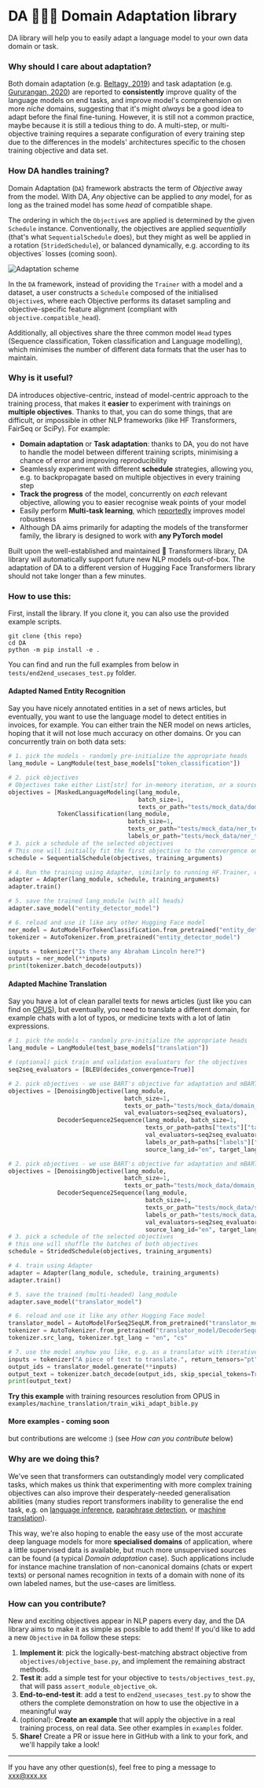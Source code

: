 # DA 🐴✨🦄 Domain Adaptation library

DA library will help you to easily adapt a language model to your own data domain or task.

### Why should I care about adaptation?

Both domain adaptation (e.g. [Beltagy, 2019](https://aclanthology.org/D19-1371/)) 
and task adaptation (e.g. [Gururangan, 2020](https://aclanthology.org/2020.acl-main.740/))
are reported to **consistently** improve quality of the language models on end tasks, 
and improve model's comprehension on more *niche* domains,
suggesting that it's might *always* be a good idea to adapt before the final fine-tuning. 
However, it is still not a common practice, maybe because it is still a tedious thing to do. A multi-step, 
or multi-objective training requires a separate configuration of every training step due to the differences in the models' 
architectures specific to the chosen training objective and data set.

### How DA handles training?

Domain Adaptation (`DA`) framework abstracts the term of *Objective* away from the model.
With DA, *Any* objective can be applied to *any* model, for as long as the trained model has some *head* of compatible shape.

The ordering in which the `Objective`s are applied is determined by the given `Schedule` instance.
Conventionally, the objectives are applied *sequentially* (that's what `SequentialSchedule` does), 
but they might as well be applied in a rotation (`StridedSchedule`), or balanced dynamically, 
e.g. according to its objectives` losses (coming soon).

![Adaptation scheme](docs/classic_and_DA_pipeline.png)

In the `DA` framework, instead of providing the `Trainer` with a model and a dataset, 
a user constructs a `Schedule` composed of the initialised `Objective`s, where each Objective performs its
dataset sampling and objective-specific feature alignment (compliant with `objective.compatible_head`).

Additionally, all objectives share the three common model `Head` types (Sequence classification, Token classification and Language modelling), 
which minimises the number of different data formats that the user has to maintain.

### Why is it useful?

DA introduces objective-centric, instead of model-centric approach to the training process, 
that makes it **easier** to experiment with trainings on **multiple objectives**. Thanks to that, you can do some things,
that are difficult, or impossible in other NLP frameworks (like HF Transformers, FairSeq or SciPy). For example:
* **Domain adaptation** or **Task adaptation**: thanks to DA, you do not have to handle the model 
between different training scripts, minimising a chance of error and improving reproducibility 
* Seamlessly experiment with different **schedule** strategies, allowing you, e.g. to backpropagate based 
on multiple objectives in every training step
* **Track the progress** of the model, concurrently on *each* relevant objective, allowing you to easier 
recognise weak points of your model
* Easily perform **Multi-task learning**, which [reportedly](https://direct.mit.edu/tacl/article/doi/10.1162/tacl_a_00335/96483/An-Empirical-Study-on-Robustness-to-Spurious) 
improves model robustness
* Although DA aims primarily for adapting the models of the transformer family, the library is designed to
work with **any PyTorch model** 

Built upon the well-established and maintained 🤗 Transformers library, DA library will automatically support 
future new NLP models out-of-box. The adaptation of DA to a different version of Hugging Face Transformers library 
should not take longer than a few minutes.

### How to use this:

First, install the library. If you clone it, you can also use the provided example scripts.
```shell
git clone {this repo}
cd DA
python -m pip install -e .
```

You can find and run the full examples from below in `tests/end2end_usecases_test.py` folder.

#### Adapted Named Entity Recognition

Say you have nicely annotated entities in a set of news articles, but eventually, you want to use the language model
to detect entities in invoices, for example. You can either train the NER model on news articles, hoping that
it will not lose much accuracy on other domains. Or you can concurrently train on both data sets:

```python
# 1. pick the models - randomly pre-initialize the appropriate heads
lang_module = LangModule(test_base_models["token_classification"])

# 2. pick objectives
# Objectives take either List[str] for in-memory iteration, or a source file path for streamed iteration
objectives = [MaskedLanguageModeling(lang_module,
                                     batch_size=1,
                                     texts_or_path="tests/mock_data/domain_unsup.txt"),
              TokenClassification(lang_module,
                                  batch_size=1,
                                  texts_or_path="tests/mock_data/ner_texts_sup.txt",
                                  labels_or_path="tests/mock_data/ner_texts_sup_labels.txt")]
# 3. pick a schedule of the selected objectives
# This one will initially fit the first objective to the convergence on its eval set, fit the second 
schedule = SequentialSchedule(objectives, training_arguments)

# 4. Run the training using Adapter, similarly to running HF.Trainer, only adding `schedule`
adapter = Adapter(lang_module, schedule, training_arguments)
adapter.train()

# 5. save the trained lang_module (with all heads)
adapter.save_model("entity_detector_model")

# 6. reload and use it like any other Hugging Face model
ner_model = AutoModelForTokenClassification.from_pretrained("entity_detector_model")
tokenizer = AutoTokenizer.from_pretrained("entity_detector_model")

inputs = tokenizer("Is there any Abraham Lincoln here?")
outputs = ner_model(**inputs)
print(tokenizer.batch_decode(outputs))
```

#### Adapted Machine Translation

Say you have a lot of clean parallel texts for news articles (just like you can find on [OPUS](https://opus.nlpl.eu/)),
but eventually, you need to translate a different domain, for example chats with a lot of typos, 
or medicine texts with a lot of latin expressions.

```python
# 1. pick the models - randomly pre-initialize the appropriate heads
lang_module = LangModule(test_base_models["translation"])

# (optional) pick train and validation evaluators for the objectives
seq2seq_evaluators = [BLEU(decides_convergence=True)]

# 2. pick objectives - we use BART's objective for adaptation and mBART's seq2seq objective for fine-tuning
objectives = [DenoisingObjective(lang_module,
                                 batch_size=1,
                                 texts_or_path="tests/mock_data/domain_unsup.txt",
                                 val_evaluators=seq2seq_evaluators),
              DecoderSequence2Sequence(lang_module, batch_size=1,
                                       texts_or_path=paths["texts"]["target_domain"]["translation"],
                                       val_evaluators=seq2seq_evaluators,
                                       labels_or_path=paths["labels"]["target_domain"]["translation"],
                                       source_lang_id="en", target_lang_id="cs")]

# 2. pick objectives - we use BART's objective for adaptation and mBART's seq2seq objective for fine-tuning
objectives = [DenoisingObjective(lang_module,
                                 batch_size=1,
                                 texts_or_path="tests/mock_data/domain_unsup.txt"),
              DecoderSequence2Sequence(lang_module,
                                       batch_size=1,
                                       texts_or_path="tests/mock_data/seq2seq_sources.txt",
                                       labels_or_path="tests/mock_data/seq2seq_targets.txt",
                                       val_evaluators=seq2seq_evaluators,
                                       source_lang_id="en", target_lang_id="cs")]
# 3. pick a schedule of the selected objectives
# this one will shuffle the batches of both objectives
schedule = StridedSchedule(objectives, training_arguments)

# 4. train using Adapter
adapter = Adapter(lang_module, schedule, training_arguments)
adapter.train()

# 5. save the trained (multi-headed) lang_module
adapter.save_model("translator_model")

# 6. reload and use it like any other Hugging Face model
translator_model = AutoModelForSeq2SeqLM.from_pretrained("translator_model/DecoderSequence2Sequence")
tokenizer = AutoTokenizer.from_pretrained("translator_model/DecoderSequence2Sequence")
tokenizer.src_lang, tokenizer.tgt_lang = "en", "cs"

# 7. use the model anyhow you like, e.g. as a translator with iterative generation
inputs = tokenizer("A piece of text to translate.", return_tensors="pt")
output_ids = translator_model.generate(**inputs)
output_text = tokenizer.batch_decode(output_ids, skip_special_tokens=True)
print(output_text)
```
**Try this example** with training resources resolution from OPUS in `examples/machine_translation/train_wiki_adapt_bible.py`

#### More examples - coming soon

but contributions are welcome :) (see *How can you contribute* below)

### Why are we doing this?

We've seen that transformers can outstandingly model very complicated tasks, which makes us 
think that experimenting with more complex training objectives can also improve their desperately-needed
generalisation abilities (many studies report transformers inability to generalise the end task, e.g. on 
[language inference](https://aclanthology.org/P19-1334/), 
[paraphrase detection](https://aclanthology.org/N19-1131/), or
[machine translation](https://aclanthology.org/2021.scil-1.3/)).

This way, we're also hoping to enable the easy use of the most accurate deep language models for more
**specialised domains** of application, where a little supervised data is available, but
much more unsupervised sources can be found (a typical *Domain adaptation* case).
Such applications include for instance machine translation of non-canonical domains (chats or expert texts) or personal names recognition in texts of a domain with none of its own labeled names, but the use-cases are limitless.

### How can you contribute?

New and exciting objectives appear in NLP papers every day, and the DA library aims to make it as simple as possible to add them! If you'd like to add a new `Objective` in `DA` follow these steps:

1. **Implement it**: pick the logically-best-matching abstract objective from `objectives/objective_base.py`,
and implement the remaining abstract methods.
2. **Test it**: add a simple test for your objective to `tests/objectives_test.py`, 
that will pass `assert_module_objective_ok`.
3. **End-to-end-test it**: add a test to `end2end_usecases_test.py` to show the others the complete 
demonstration on how to use the objective in a meaningful way
4. (optional): **Create an example** that will apply the objective in a real training process, on real data. 
See other examples in `examples` folder.
5. **Share!** Create a PR or issue here in GitHub with a link to your fork, and we'll happily take a look!

-------
If you have any other question(s), feel free to ping a message to xxx@xxx.xx

